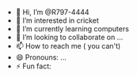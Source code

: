 - 👋 Hi, I’m @R797-4444
- 👀 I’m interested in cricket 
- 🌱 I’m currently learning computers
- 💞️ I’m looking to collaborate on ...
- 📫 How to reach me ( you can't)
- 😄 Pronouns: ...
- ⚡ Fun fact: 

<!---
R797-4444/R797-4444 is a ✨ special ✨ repository because its `README.md` (this file) appears on your GitHub profile.
You can click the Preview link to take a look at your changes.
--->
